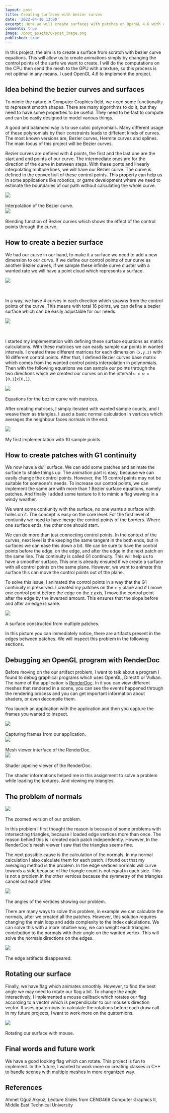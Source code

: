 ```yaml
---
layout: post
title: Creating surfaces with bezier curves
date: '2022-04-10 13:00'
excerpt: Here we will create surfaces with patches on OpenGL 4.6 with animations.
comments: true
image: /post_assets/0/post_image.png
published: true
---
```



In this project, the aim is to create a surface from scratch with bezier curve equations. This will allow us to create animations simply by changing the control points of the surfe we want to create. I will do the computations on the CPU then send the mesh to the GPU with a texture, so this process is not optimal in any means. I used OpenGL 4.6 to implement the project.

## Idea behind the bezier curves and surfaces

To mimic the nature in Computer Graphics field, we need some functionality to represent smooth shapes. There are many algorithms to do it, but they need to have some properties to be useful. They need to be fast to compute and can be easily designed to model various things. 

A good and balanced way is to use cubic polynomials. Many different usage of these polynomials by their constraints leads to diffetent kinds of curves. The most known versions are, Bezier curves, Hermite curves and splines. The main focus of this project will be Bezier curves.

Bezier curves are defined with 4 points, the first and the last one are the start and end points of our curve. The intermediate ones are for the direction of the curve in between steps. With these ponts and linearly interpolating multiple lines, we will have our Bezier curve. The curve is defined in the convex hull of these control points. This property can help us in some applications like robotics, or game development where we need to estimate the boundaries of our path without calculating the whole curve.

<div class="fig figcenter fighighlight">
  <img src="/post_assets/0/bezier.gif">
  <div class="figcaption"><br> Interpolation of the Bezier curve.<br>
  </div>
</div>

<div class="fig figcenter fighighlight">
  <img src="/post_assets/0/blending-functions-bezier.png">
  <div class="figcaption"><br> Blending function of Bezier curves which shows the effect of the control points through the curve.<br>
  </div>
</div>

## How to create a bezier surface

We had our curve in our hand, to make it a surface we need to add a new dimension to our curve. If we define our control points of our curve as another Bezier curves, if we sample these infinite curve cluster with a wanted rate we will have a point cloud which represents a surface.

<div class="fig figcenter fighighlight">
  <img src="/post_assets/0/bezier_surface.png">
  <div class="figcaption"><br> <br>
  </div>
</div>

In a way, we have 4 curves in each direction which spawns from the control points of the curve. This means with total 16 points, we can define a bezier surface which can be easily adjustable for our needs.

<div class="fig figcenter fighighlight">
  <img src="/post_assets/0/bezier_surface_control_points.png">
  <div class="figcaption"><br> <br>
  </div>
</div>

I started my implementation with defining these surface equations as matrix calculations. With these matrices we can easily sample our points in wanted intervals. I created three different matrices for each dimension `(x,y,z)` with 16 different control points. After that, I defined Bezier curves base matrix which comes from the wanted control points interpolation in polynomials. Then with the following equations we can sample our points through the two directions which we created our curves on in the interval `u x w = [0,1]x[0,1]`. 

<div class="fig figcenter fighighlight">
  <img src="/post_assets/0/bezier_equations.png">
  <div class="figcaption"><br> Equations for the bezier curve with matrices. <br>
  </div>
</div>

After creating matrices, I simply iterated with wanted sample counts, and I weave them as triangles. I used a basic normal calculation in vertices which averages the neighbour faces normals in the end. 

<div class="fig figcenter fighighlight">
  <img src="/post_assets/0/my_first_surface.png">
  <div class="figcaption"><br> My first implementation with 10 sample points.<br>
  </div>
</div>

## How to create patches with G1 continuity 

We now have a dull surface. We can add some patches and animate the surface to shake things up. The animation part is easy, because we can easily change the control points. However, the 16 control paints may not be suitable for someone's needs. To increase our control points, we can implement the same are with more than 1 Bezier surface equations, namely patches. And finally I added some texture to it to mimic a flag wawing in a windy weather. 

We want some contiunity with the surface, no one wants a surface wiith holes on it. The concept is easy on the core level. For the first level of contiunity we need to have merge the control points of the borders. Where one surface ends, the other one should start.

We can do more than just connecting control points. In the context of the curves, next level is the keeping the same tangent in the both ends, but in surfaces we can ease this down a bit. We can be sure to have the control points before the edge, on the edge, and after the edge in the next patch on the same line. This continuity is called G1 continuity. This will help us to have a smoother surface. This one is already ensured if we create a surface with all control points on the same plane. However, we want to animate this surface this can move the control points out of the plane. 

To solve this issue, I animated the control points in a way that the G1 continuity is preserved. I created my patches on the `x-y` plane and if I move one control point before the edge on the `z` axis, I move the control point after the edge by the inversed amount. This ensures that the slope before and after an edge is same. 

<div class="fig figcenter fighighlight">
  <img src="/post_assets/0/edge.png">
  <div class="figcaption"><br> A surface constructed from multiple patches.<br>
  </div>
</div>

In this picture you can immediately notice, there are artifacts present in the edges between patches. We will inspect this problem in the following sections. 

## Debugging an OpenGL program with RenderDoc

Before moving on the our artifact problem, I want to talk about a program I found to debug graphical programs which uses OpenGL, DirectX or Vulkan. The name of the application is [RenderDoc](https://renderdoc.org). In it you can view different meshes that rendered in a scene, you can see the events happened through the rendering process and you can get important information about shaders, or even decompile them. 

You launch an application with the application and then you capture the frames you wanted to inspect.

<div class="fig figcenter fighighlight">
  <img src="/post_assets/0/render_doc_0.png">
  <div class="figcaption"><br> Capturing frames from our application.<br>
  </div>
</div>
<div class="fig figcenter fighighlight">
  <img src="/post_assets/0/render_doc_1.png">
  <div class="figcaption"><br> Mesh viewer interface of the RenderDoc. <br>
  </div>
</div>
<div class="fig figcenter fighighlight">
  <img src="/post_assets/0/render_doc_2.png">
  <div class="figcaption"><br> Shader pipeline viewer of the RenderDoc.<br>
  </div>
</div>

The shader informations helped me in this assignment to solve a problem while loading the textures. And viewing my triangles. 

## The problem of normals

<div class="fig figcenter fighighlight">
  <img src="/post_assets/0/edge_zoomed_in.png">
  <div class="figcaption"><br> The zoomed version of our problem.<br>
  </div>
</div>

In this problem I first thought the reason is because of some problems with intersecting triangles, because I loaded edge vertices more than once. The reason behind this is I created each patch independently. However, In the RenderDoc's mesh viewer I saw that the triangles seems fine. 

The next possible cause is the calculation of the normals. In my normal calculation I also calculate them for each patch. I found out that my averaging method is the problem. In the edge vertices normals will curve towards a side because of the triangle count is not equal in each side. This is not a problem in the other vertices because the symmetry of the triangles cancel out each other.  

<div class="fig figcenter fighighlight">
  <img src="/post_assets/0/angles.png">
  <div class="figcaption"><br> The angles of the vertices showing our problem.<br>
  </div>
</div>

There are many ways to solve this problem, in example we can calculate the normals, after we created all the patches. However, this solution requires changing the main loop and adds complexity to the index calculations. We can solve this with a more intuitive way, we can weight each triangles contribution to the normals with their angle on the wanted vertex. This will solve the normals directions on the edges.

<div class="fig figcenter fighighlight">
  <img src="/post_assets/0/after_solve.png">
  <div class="figcaption"><br> The edge artifacts disappeared. <br>
  </div>
</div>

## Rotating our surface

Finally, we have flag which animates smoothly. However, to find the best angle we may need to rotate our flag a bit. To change the angle interactively, I implemented a mouse callback which rotates our flag according to a vector which is perpendicular to our mouse's direction vector. It uses quaternions to calculate the rotations before each draw call. In my future projects, I want to work more on the quaternions. 

<div class="fig figcenter fighighlight">
  <img src="/post_assets/0/rotation.gif">
  <div class="figcaption"><br> Rotating our surface with mouse. <br>
  </div>
</div>


## Final words and future work

We have a good looking flag which can rotate. This project is fun to implement. In the future, I wanted to work more on creating classes in C++ to handle scenes with multiple meshes in more organized way.

## References

Ahmet Oğuz Akyüz, Lecture Slides from CENG469 Computer Graphics II, Middle East Technical University


